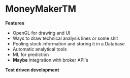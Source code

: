 # MoneyMakerTM

**Features**

* OpenGL for drawing and UI
* Ways to draw technical analysis lines or some shit
* Pooling stock information and storing it in a Database
* Automatic analytical tools
* ML for prediction
* __Maybe__ integration with broker API's


**Test driven development**